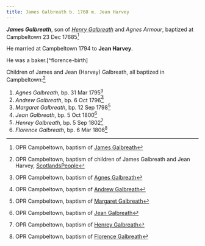 ```yaml
---
title: James Galbreath b. 1768 m. Jean Harvey
---
```

***James Galbreath***, son of *[Henry Galbreath](galbreath-henry-1739.md)* and *Agnes Armour*, baptized at Campbeltown 23 Dec 17685[^james-birth]

He married at Campbeltown 1794 to **Jean Harvey**. 

He was a baker.[^florence-birth]

Children of James and Jean (Harvey) Galbreath, all baptized in Campbeltown:[^children]

1. *Agnes Galbreath*, bp. 31 Mar 1795[^agnes-birth]
2. *Andrew Galbreath*, bp. 6 Oct 1796[^andrew-birth]
3. *Margaret Galbreath*, bp. 12 Sep 1798[^margaret-birth]
4. *Jean Galbreath*, bp. 5 Oct 1800[^jean-birth]
5. *Henrey Galbreath*, bp. 5 Sep 1802[^henry-birth]
6. *Florence Galbreath*, bp. 6 Mar 1806[^florance-birth]

[^james-birth]: OPR Campbeltown, baptism of [James Galbreath](/sources/opr-campbeltown-births.md#1768-12-23-james-galbreath)

[^children]:  OPR Campbeltown, baptism of children of James Galbreath and Jean Harvey, [ScotlandsPeople](https://www.scotlandspeople.gov.uk/record-results?search_type=people&event=%28B%20OR%20C%20OR%20S%29&record_type%5B0%5D=opr_births&church_type=Old%20Parish%20Registers&dl_cat=church&dl_rec=church-births-baptisms&surname=galbreath&surname_so=exact&forename_so=starts&from_year=1790&to_year=1810&parent_names=james%20galbreath&parent_names_so=exact&parent_name_two=har&parent_name_two_so=starts&county=ARGYLL&record=Church%20of%20Scotland%20%28old%20parish%20registers%29%20Roman%20Catholic%20Church%20Other%20churches&rd_real_name%5B0%5D=CAMPBELTOWN%20%28LANDWARD%29%20OR%20CAMPBELTOWN%20%28BURGH%29%20OR%20CAMPBELTOWN&rd_display_name%5B0%5D=CAMPBELTOWN%20%28LANDWARD%29%7CCAMPBELTOWN%20%28BURGH%29%7CCAMPBELTOWN_CAMPBELTOWN&rd_label%5B0%5D=CAMPBELTOWN&rd_name%5B0%5D=CAMPBELTOWN%20%2ALANDWARD%2A%20OR%20CAMPBELTOWN%20%2ABURGH%2A%20OR%20CAMPBELTOWN&sort=asc&order=Date&field=year)


[^agnes-birth]: OPR Campbeltown, baptism of [Agnes Galbreath](/sources/opr-campbeltown-births.md#1795-03-31-agnes-galrbeath)

[^andrew-birth]: OPR Campbeltown, baptism of [Andrew Galbreath](/sources/opr-campbeltown-births.md#1796-10-06-andrew-galbreath)

[^margaret-birth]: OPR Campbeltown, baptism of [Margaret Galbreath](/sources/opr-campbeltown-births.md#1798-09-12-margaret-galbreath)

[^jean-birth]: OPR Campbeltown, baptism of [Jean Galbreath](/sources/opr-campbeltown-births.md#1800-10-05-jean-galbreath)

[^henry-birth]: OPR Campbeltown, baptism of [Henrey Galbreath](/sources/opr-campbeltown-births.md#1802-09-05-henrey-galbreath)

[^florance-birth]: OPR Campbeltown, baptism of [Florence Galbreath](/sources/opr-campbeltown-births.md#1805-03-06-florence-galbreath)
